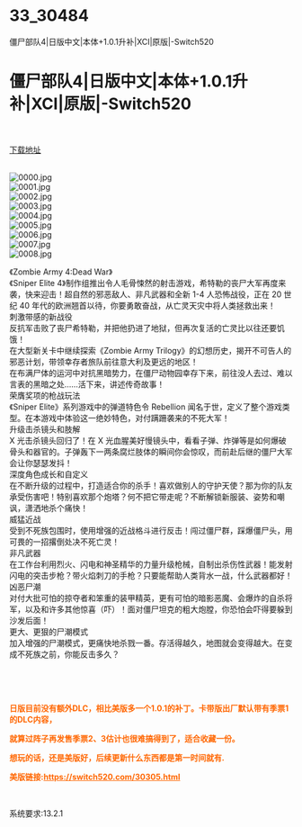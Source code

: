 # 33_30484
僵尸部队4|日版中文|本体+1.0.1升补|XCI|原版|-Switch520
# 僵尸部队4|日版中文|本体+1.0.1升补|XCI|原版|-Switch520
 <br/></br>
[下载地址](https://www.switch520.cc/article/30484 "下载地址")
<br/></br>

<p><img title="0000.jpg" src="https://www.switch520.cc/muke_img/2022_04_27_f8bf6c7ee5848.jpg" alt="0000.jpg"><br>
<img title="0001.jpg" src="https://www.switch520.cc/muke_img/2022_04_27_8d1c4525e2e7d.jpg" alt="0001.jpg"><br>
<img title="0002.jpg" src="https://www.switch520.cc/muke_img/2022_04_27_1c25b5728dbce.jpg" alt="0002.jpg"><br>
<img title="0003.jpg" src="https://www.switch520.cc/muke_img/2022_04_27_c39579a31cf6d.jpg" alt="0003.jpg"><br>
<img title="0004.jpg" src="https://www.switch520.cc/muke_img/2022_04_27_6b88ef806d640.jpg" alt="0004.jpg"><br>
<img title="0005.jpg" src="https://www.switch520.cc/muke_img/2022_04_27_d663be3f5f894.jpg" alt="0005.jpg"><br>
<img title="0006.jpg" src="https://www.switch520.cc/muke_img/2022_04_27_a7d2c8d89bc74.jpg" alt="0006.jpg"><br>
<img title="0007.jpg" src="https://www.switch520.cc/muke_img/2022_04_27_29186786163f6.jpg" alt="0007.jpg"><br>
<img title="0008.jpg" src="https://www.switch520.cc/muke_img/2022_04_27_dd0b1ec0b0891.jpg" alt="0008.jpg"></p>
<p>《Zombie Army 4:Dead War》<br>
《Sniper Elite 4》制作组推出令人毛骨悚然的射击游戏，希特勒的丧尸大军再度来袭，快来迎击！超自然的邪恶敌人、非凡武器和全新 1-4 人恐怖战役，正在 20 世纪 40 年代的欧洲翘首以待，你要勇敢奋战，从亡灵天灾中将人类拯救出来！<br>
刺激带感的新战役<br>
反抗军击败了丧尸希特勒，并把他扔进了地狱，但再次复活的亡灵比以往还要饥饿！<br>
在大型新关卡中继续探索《Zombie Army Trilogy》的幻想历史，揭开不可告人的邪恶计划，带领幸存者旅队前往意大利及更远的地区！<br>
在布满尸体的运河中对抗黑暗势力，在僵尸动物园幸存下来，前往没人去过、难以言表的黑暗之处……活下来，讲述传奇故事！<br>
荣膺奖项的枪战玩法<br>
《Sniper Elite》系列游戏中的弹道特色令 Rebellion 闻名于世，定义了整个游戏类型。在本游戏中体验这一绝妙特色，对付蹒跚袭来的不死大军！<br>
升级击杀镜头和肢解<br>
X 光击杀镜头回归了！在 X 光血腥美好慢镜头中，看看子弹、炸弹等是如何爆破骨头和器官的。子弹轰下一两条腐烂肢体的瞬间你会惊叹，而前赴后继的僵尸大军会让你瑟瑟发抖！<br>
深度角色成长和自定义<br>
在不断升级的过程中，打造适合你的杀手！喜欢做别人的守护天使？那为你的队友承受伤害吧！特别喜欢那个炮塔？何不把它带走呢？不断解锁新服装、姿势和嘲讽，潇洒地杀个痛快！<br>
威猛近战<br>
受到不死族包围时，使用增强的近战格斗进行反击！闯过僵尸群，踩爆僵尸头，用可畏的一招撂倒处决不死亡灵！<br>
非凡武器<br>
在工作台利用烈火、闪电和神圣精华的力量升级枪械，自制出杀伤性武器！能发射闪电的突击步枪？带火焰刺刀的手枪？只要能帮助人类背水一战，什么武器都好！<br>
凶恶尸潮<br>
对付大批可怕的掠夺者和笨重的装甲精英，更有可怕的暗影恶魔、会爆炸的自杀将军，以及和许多其他惊喜（吓）！面对僵尸坦克的粗大炮膛，你恐怕会吓得要躲到沙发后面！<br>
更大、更狠的尸潮模式<br>
加入增强的尸潮模式，更痛快地杀戮一番。存活得越久，地图就会变得越大。在变成不死族之前，你能反击多久？</p>
<p>&nbsp;</p>
<p>&nbsp;</p>
<p><span style="color: #ff6600;"><strong>日版目前没有额外DLC，相比美版多一个1.0.1的补丁。卡带版出厂默认带有季票1的DLC内容，</strong></span></p>
<p><span style="color: #ff6600;"><strong>就算过阵子再发售季票2、3估计也很难搞得到了，适合收藏一份。</strong></span></p>
<p><span style="color: #ff6600;"><strong>想玩的话，还是美版好，后续更新什么东西都是第一时间就有.</strong></span></p>
<p><span style="color: #ff6600;"><strong>美版链接:<a style="color: #ff6600;" href="https://switch520.com/30305.html">https://switch520.com/30305.html</a></strong></span></p>
<p>&nbsp;</p>
<p>系统要求:13.2.1</p>



